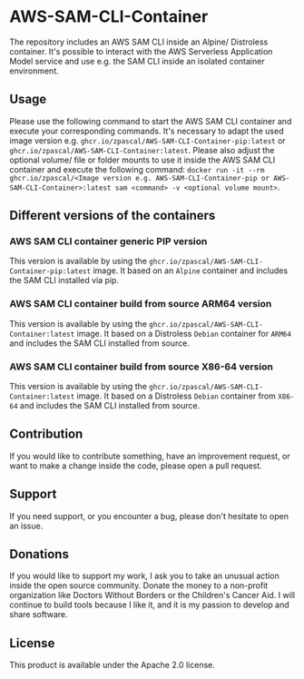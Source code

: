 # AWS-SAM-CLI-Container
The repository includes an AWS SAM CLI inside an Alpine/ Distroless container. It's possible to interact with the AWS Serverless Application Model service and use e.g. the SAM CLI inside an isolated container environment.

## Usage

Please use the following command to start the AWS SAM CLI container and execute your corresponding commands. It's necessary to adapt the used image version e.g. `ghcr.io/zpascal/AWS-SAM-CLI-Container-pip:latest` or `ghcr.io/zpascal/AWS-SAM-CLI-Container:latest`. Please also adjust the optional volume/ file or folder mounts to use it inside the AWS SAM CLI container and execute the following command: `docker run -it --rm ghcr.io/zpascal/<Image version e.g. AWS-SAM-CLI-Container-pip or AWS-SAM-CLI-Container>:latest sam <command> -v <optional volume mount>`.

## Different versions of the containers

### AWS SAM CLI container generic PIP version

This version is available by using the `ghcr.io/zpascal/AWS-SAM-CLI-Container-pip:latest` image. It based on an `Alpine` container and includes the SAM CLI installed via pip.

### AWS SAM CLI container build from source ARM64 version

This version is available by using the `ghcr.io/zpascal/AWS-SAM-CLI-Container:latest` image. It based on a Distroless `Debian` container for `ARM64` and includes the SAM CLI installed from source.

### AWS SAM CLI container build from source X86-64 version

This version is available by using the `ghcr.io/zpascal/AWS-SAM-CLI-Container:latest` image. It based on a Distroless `Debian` container from `X86-64` and includes the SAM CLI installed from source.

## Contribution
If you would like to contribute something, have an improvement request, or want to make a change inside the code, please open a pull request.

## Support
If you need support, or you encounter a bug, please don't hesitate to open an issue.

## Donations
If you would like to support my work, I ask you to take an unusual action inside the open source community. Donate the money to a non-profit organization like Doctors Without Borders or the Children's Cancer Aid. I will continue to build tools because I like it, and it is my passion to develop and share software.

## License
This product is available under the Apache 2.0 license.